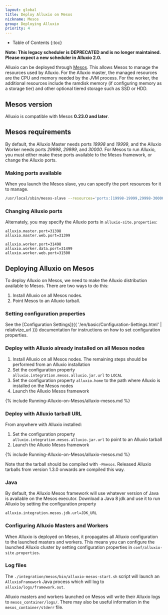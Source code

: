 ```yaml
---
layout: global
title: Deploy Alluxio on Mesos
nickname: Mesos
group: Deploying Alluxio
priority: 4
---
```


* Table of Contents
{:toc}

**Note: This legacy scheduler is DEPRECATED and is no longer maintained. Please expect a new scheduler in Alluxio 2.0.**

Alluxio can be deployed through [Mesos](http://mesos.apache.org/getting-started/). This allows Mesos to manage the resources used by Alluxio. For the Alluxio
master, the managed resources are the CPU and memory needed by the JVM process. For the worker, the additional resources
include the ramdisk memory (if configuring memory as a storage tier) and other optional tiered storage such as SSD or HDD.

## Mesos version

Alluxio is compatible with Mesos **0.23.0 and later**.

## Mesos requirements

By default, the Alluxio Master needs ports *19998* and *19999*, and the Alluxio Worker needs ports *29998*, *29999*, and *30000*.
For Mesos to run Alluxio, you must either make these ports available to the Mesos framework, or change the Alluxio ports.

### Making ports available

When you launch the Mesos slave, you can specify the port resources for it to manage.

```bash
/usr/local/sbin/mesos-slave --resources='ports:[19998-19999,29998-30000]'
```

### Changing Alluxio ports

Alternately, you may specify the Alluxio ports in `alluxio-site.properties`:

```properties
alluxio.master.port=31398
alluxio.master.web.port=31399

alluxio.worker.port=31498
alluxio.worker.data.port=31499
alluxio.worker.web.port=31500
```

## Deploying Alluxio on Mesos

To deploy Alluxio on Mesos, we need to make the Alluxio distribution available to Mesos. There are two ways to do this:

1. Install Alluxio on all Mesos nodes.
2. Point Mesos to an Alluxio tarball.

### Setting configuration properties
See the [Configuration Settings]({{ '/en/basic/Configuration-Settings.html' | relativize_url }})
documentation for instructions on how to set configuration properties.

### Deploy with Alluxio already installed on all Mesos nodes

1. Install Alluxio on all Mesos nodes. The remaining steps should be performed from an Alluxio installation
2. Set the configuration property `alluxio.integration.mesos.alluxio.jar.url` to `LOCAL`
3. Set the configuration property `alluxio.home` to the path where Alluxio is installed on the Mesos nodes
4. Launch the Alluxio Mesos framework

{% include Running-Alluxio-on-Mesos/alluxio-mesos.md %}

### Deploy with Alluxio tarball URL

From anywhere with Alluxio installed:

1. Set the configuration property `alluxio.integration.mesos.alluxio.jar.url` to point to an Alluxio tarball
2. Launch the Alluxio Mesos framework

{% include Running-Alluxio-on-Mesos/alluxio-mesos.md %}

Note that the tarball should be compiled with `-Pmesos`. Released Alluxio tarballs from version 1.3.0 onwards are compiled this way.

### Java

By default, the Alluxio Mesos framework will use whatever version of Java is available on the Mesos executor. Download a
Java 8 jdk and use it to run Alluxio by setting the configuration property

```properties
alluxio.integration.mesos.jdk.url=JDK_URL
```

### Configuring Alluxio Masters and Workers

When Alluxio is deployed on Mesos, it propagates all Alluxio configuration to the launched masters and workers.
This means you can configure the launched Alluxio cluster by setting configuration properties in `conf/alluxio-site.properties`.

### Log files

The `./integration/mesos/bin/alluxio-mesos-start.sh` script will launch an `AlluxioFramework` Java process which will log to `alluxio/logs/framework.out`.

Alluxio masters and workers launched on Mesos will write their Alluxio logs to `mesos_container/logs/`. There
may also be useful information in the `mesos_container/stderr` file.
